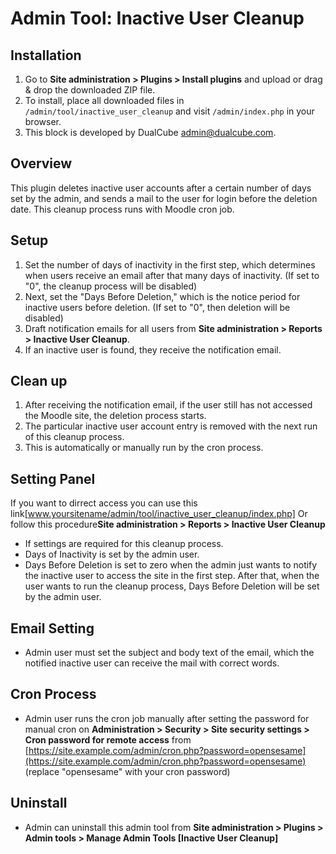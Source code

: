 # Admin Tool: Inactive User Cleanup

## Installation
1. Go to **Site administration > Plugins > Install plugins** and upload or drag & drop the downloaded ZIP file.
2. To install, place all downloaded files in `/admin/tool/inactive_user_cleanup` and visit `/admin/index.php` in your browser.
3. This block is developed by DualCube <admin@dualcube.com>.

## Overview
This plugin deletes inactive user accounts after a certain number of days set by the admin, and sends a mail to the user for login before the deletion date. This cleanup process runs with Moodle cron job.

## Setup
1. Set the number of days of inactivity in the first step, which determines when users receive an email after that many days of inactivity. (If set to "0", the cleanup process will be disabled)
2. Next, set the "Days Before Deletion," which is the notice period for inactive users before deletion. (If set to "0", then deletion will be disabled)
3. Draft notification emails for all users from **Site administration > Reports > Inactive User Cleanup**.
4. If an inactive user is found, they receive the notification email.

## Clean up
1. After receiving the notification email, if the user still has not accessed the Moodle site, the deletion process starts.
2. The particular inactive user account entry is removed with the next run of this cleanup process.
3. This is automatically or manually run by the cron process.

## Setting Panel
If you want to dirrect access you can use this link[www.yoursitename/admin/tool/inactive_user_cleanup/index.php] 
Or follow this procedure**Site administration > Reports > Inactive User Cleanup**
- If settings are required for this cleanup process.
- Days of Inactivity is set by the admin user.
- Days Before Deletion is set to zero when the admin just wants to notify the inactive user to access the site in the first step. After that, when the user wants to run the cleanup process, Days Before Deletion will be set by the admin user.

## Email Setting
- Admin user must set the subject and body text of the email, which the notified inactive user can receive the mail with correct words.

## Cron Process
- Admin user runs the cron job manually after setting the password for manual cron on **Administration > Security > Site security settings > Cron password for remote access** from [https://site.example.com/admin/cron.php?password=opensesame](https://site.example.com/admin/cron.php?password=opensesame) (replace "opensesame" with your cron password)

## Uninstall
- Admin can uninstall this admin tool from **Site administration > Plugins > Admin tools > Manage Admin Tools [Inactive User Cleanup]**
